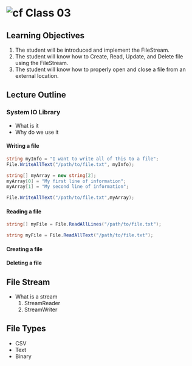 ![cf](http://i.imgur.com/7v5ASc8.png) Class 03
=====================================

## Learning Objectives
1. The student will be introduced and implement the FileStream.
2. The student will know how to Create, Read, Update, and Delete file using the FileStream.
3. The student will know how to properly open and close a file from an external location.

## Lecture Outline

### System IO Library
 - What is it
 - Why do we use it

#### Writing a file

```csharp
string myInfo = "I want to write all of this to a file";
File.WriteAllText("/path/to/file.txt", myInfo);
```


```csharp
string[] myArray = new string[2];
myArray[0] = "My first line of information";
myArray[1] = "My second line of information";

File.WriteAllText("/path/to/file.txt",myArray);
```

#### Reading a file

 ```csharp
string[] myFile = File.ReadAllLines("/path/to/file.txt");
```

```csharp
string myFile = File.ReadAllText("/path/to/file.txt");
```

#### Creating a file

#### Deleting a file


## File Stream
 - What is a stream
	1. StreamReader
	2. StreamWriter

## File Types
- CSV
- Text
- Binary
